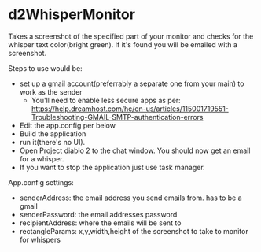 # d2WhisperMonitor
Takes a screenshot of the specified part of your monitor and checks for the whisper text color(bright green). If it's found you will be emailed with a screenshot.

Steps to use would be:
* set up a gmail account(preferrably a separate one from your main) to work as the sender
   * You'll need to enable less secure apps as per: https://help.dreamhost.com/hc/en-us/articles/115001719551-Troubleshooting-GMAIL-SMTP-authentication-errors
* Edit the app.config per below
* Build the application
* run it(there's no UI).
* Open Project diablo 2 to the chat window. You should now get an email for a whisper.
* If you want to stop the application just use task manager.

App.config settings:
* senderAddress: the email address you send emails from. has to be a gmail
* senderPassword: the email addresses password
* recipientAddress: where the emails will be sent to
* rectangleParams: x,y,width,height of the screenshot to take to monitor for whispers
